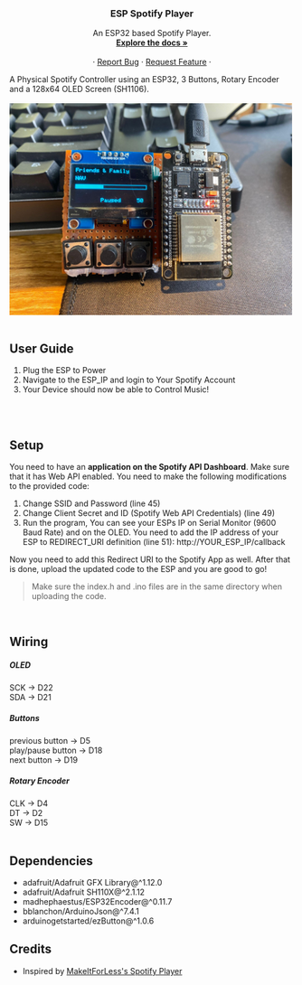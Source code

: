   <h3 align="center">ESP Spotify Player</h3>

  <p align="center">
    An ESP32 based Spotify Player.
    <br />
    <a href="https://github.com/kaustubhdoval/ESP-Spotify-Player"><strong>Explore the docs »</strong></a>
    <br />
    <br />
    ·
    <a href="https://github.com/kaustubhdoval/ESP-Spotify-Player/issues">Report Bug</a>
    ·
    <a href="https://github.com/kaustubhdoval/ESP-Spotify-Player/issues">Request Feature</a>
    ·
  </p>
</p>

A Physical Spotify Controller using an ESP32, 3 Buttons, Rotary Encoder and a 128x64 OLED Screen (SH1106). 
<br/> <br/>
<img src="assets/spotify.jpg" alt="Project on a Perfboard" width="500" align="center">
<br/><br/>
## User Guide
1. Plug the ESP to Power
2. Navigate to the ESP_IP and login to Your Spotify Account
3. Your Device should now be able to Control Music!
  
<br /><br />
## Setup
You need to have an **application on the Spotify API Dashboard**. Make sure that it has Web API enabled. You need to make the following modifications to the provided code:
  1. Change SSID and Password (line 45)
  2. Change Client Secret and ID (Spotify Web API Credentials) (line 49)
  3.  Run the program, You can see your ESPs IP on Serial Monitor (9600 Baud Rate) and on the OLED.
    You need to add the IP address of your ESP to REDIRECT_URI definition (line 51):
          http://YOUR_ESP_IP/callback

Now you need to add this Redirect URI to the Spotify App as well. After that is done, upload the updated code to the ESP and you are good to go!
<br />
> Make sure the index.h and .ino files are in the same directory when uploading the code.

<br />

## Wiring
##### OLED <br />
SCK -> D22 <br />
SDA -> D21

##### Buttons <br />
  previous button   -> D5 <br />
  play/pause button -> D18 <br /> 
  next button       -> D19 <br />

##### Rotary Encoder <br />
  CLK -> D4 <br />
  DT  -> D2 <br />
  SW  -> D15
<br /><br />

## Dependencies
*	adafruit/Adafruit GFX Library@^1.12.0
* adafruit/Adafruit SH110X@^2.1.12
* madhephaestus/ESP32Encoder@^0.11.7
* bblanchon/ArduinoJson@^7.4.1
* arduinogetstarted/ezButton@^1.0.6

## Credits
* Inspired by [MakeItForLess's Spotify Player](https://gitlab.com/makeitforless/spotify_controller)

